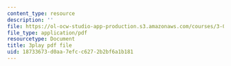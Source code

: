```yaml
---
content_type: resource
description: ''
file: https://ol-ocw-studio-app-production.s3.amazonaws.com/courses/3-091sc-introduction-to-solid-state-chemistry-fall-2010/18733673d0aa7efcc6272b2bf6a1b181_l-8-c7g-LY4.pdf
file_type: application/pdf
resourcetype: Document
title: 3play pdf file
uid: 18733673-d0aa-7efc-c627-2b2bf6a1b181
---
```

